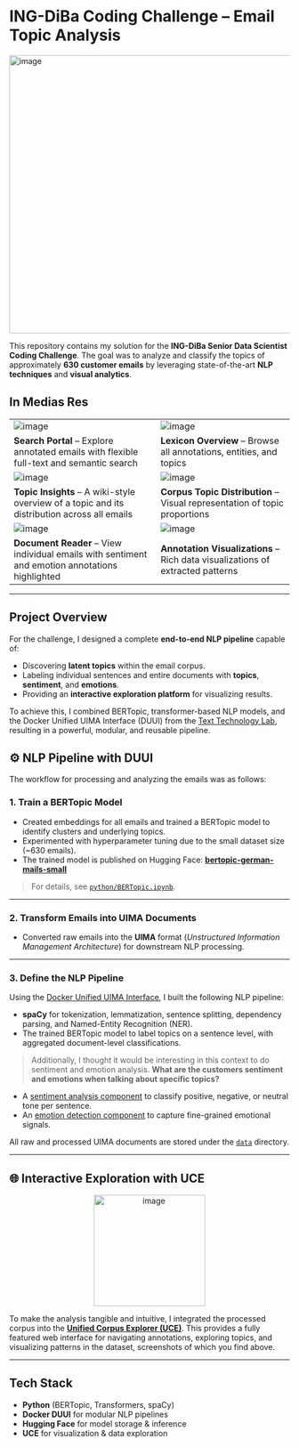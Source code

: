 # ING-DiBa Coding Challenge – Email Topic Analysis

<img width="2680" height="500" alt="image" src="https://github.com/user-attachments/assets/799f3a60-e012-4af9-a681-0e6661bb382d" />

This repository contains my solution for the **ING-DiBa Senior Data Scientist Coding Challenge**. The goal was to analyze and classify the topics of approximately **630 customer emails** by leveraging state-of-the-art **NLP techniques** and **visual analytics**.

## In Medias Res

| | |
|---------|---------|
| <img alt="image" src="https://github.com/user-attachments/assets/a95881dd-1662-4e7b-a17d-cfc29c3875a8" style="max-width:100%;"> | <img alt="image" src="https://github.com/user-attachments/assets/f7d907dd-7cdc-4750-8a09-bd887198d942" style="max-width:100%;"> |
| **Search Portal** – Explore annotated emails with flexible full-text and semantic search | **Lexicon Overview** – Browse all annotations, entities, and topics |
| <img alt="image" src="https://github.com/user-attachments/assets/ebea3922-090e-4fba-8ec5-e4fc2237f788" style="max-width:100%;"> | <img alt="image" src="https://github.com/user-attachments/assets/8ea556fc-ac09-4575-876e-74284a72ad09" style="max-width:100%;"> |
| **Topic Insights** – A wiki-style overview of a topic and its distribution across all emails | **Corpus Topic Distribution** – Visual representation of topic proportions |
| <img alt="image" src="https://github.com/user-attachments/assets/fd8900d8-bd2f-455e-ba93-b9accdbaf4d8" style="max-width:100%;"> | <img alt="image" src="https://github.com/user-attachments/assets/21570d5e-a997-4fc5-ab63-345c6c41a94c" style="max-width:100%;"> |
| **Document Reader** – View individual emails with sentiment and emotion annotations highlighted | **Annotation Visualizations** – Rich data visualizations of extracted patterns |

---

## Project Overview

For the challenge, I designed a complete **end-to-end NLP pipeline** capable of:
- Discovering **latent topics** within the email corpus.
- Labeling individual sentences and entire documents with **topics**, **sentiment**, and **emotions**.
- Providing an **interactive exploration platform** for visualizing results.

To achieve this, I combined BERTopic, transformer-based NLP models, and the Docker Unified UIMA Interface (DUUI) from the [Text Technology Lab](https://www.texttechnologylab.org), resulting in a powerful, modular, and reusable pipeline.

## ⚙️ NLP Pipeline with DUUI

The workflow for processing and analyzing the emails was as follows:

### 1. Train a BERTopic Model
- Created embeddings for all emails and trained a BERTopic model to identify clusters and underlying topics.  
- Experimented with hyperparameter tuning due to the small dataset size (~630 emails).  
- The trained model is published on Hugging Face: [**bertopic-german-mails-small**](https://huggingface.co/TheItCrOw/bertopic-german-mails-small)

> For details, see [`python/BERTopic.ipynb`](python/bertopic.ipynb).

---

### 2. Transform Emails into UIMA Documents
- Converted raw emails into the **UIMA** format (*Unstructured Information Management Architecture*) for downstream NLP processing.

---

### 3. Define the NLP Pipeline
Using the [Docker Unified UIMA Interface](https://github.com/texttechnologylab/DockerUnifiedUIMAInterface), I built the following NLP pipeline:

- **spaCy** for tokenization, lemmatization, sentence splitting, dependency parsing, and Named-Entity Recognition (NER).
- The trained BERTopic model to label topics on a sentence level, with aggregated document-level classifications.

> Additionally, I thought it would be interesting in this context to do sentiment and emotion analysis. **What are the customers sentiment and emotions when talking about specific topics?**

- A [sentiment analysis component](https://github.com/texttechnologylab/duui-uima/tree/main/duui-transformers-sentiment-atomar) to classify positive, negative, or neutral tone per sentence.
- An [emotion detection component](https://github.com/texttechnologylab/duui-uima/tree/main/duui-transformers-Emotion) to capture fine-grained emotional signals.

All raw and processed UIMA documents are stored under the [`data`](data) directory.

---

## 🌐 Interactive Exploration with UCE

<p align="center">
  <img width="200" height="200" alt="image" src="https://github.com/user-attachments/assets/6aec71cf-5ee0-43d8-8308-fe544a13c46b" />
</p>

To make the analysis tangible and intuitive, I integrated the processed corpus into the [**Unified Corpus Explorer (UCE)**](https://github.com/texttechnologylab/UCE). This provides a fully featured web interface for navigating annotations, exploring topics, and visualizing patterns in the dataset, screenshots of which you find above.

---

## Tech Stack

- **Python** (BERTopic, Transformers, spaCy)
- **Docker DUUI** for modular NLP pipelines
- **Hugging Face** for model storage & inference
- **UCE** for visualization & data exploration

